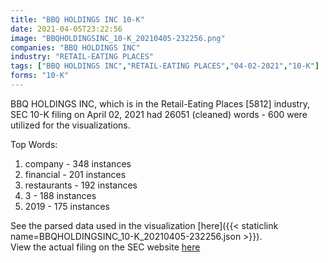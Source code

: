 ```yaml
---
title: "BBQ HOLDINGS INC 10-K"
date: 2021-04-05T23:22:56
image: "BBQHOLDINGSINC_10-K_20210405-232256.png"
companies: "BBQ HOLDINGS INC"
industry: "RETAIL-EATING PLACES"
tags: ["BBQ HOLDINGS INC","RETAIL-EATING PLACES","04-02-2021","10-K"]
forms: "10-K"
---
```

BBQ HOLDINGS INC, which is in the Retail-Eating Places [5812] industry, SEC 10-K filing on April 02, 2021 had 26051 (cleaned) words - 600 were utilized for the visualizations.

Top Words:
1. company - 348 instances
2. financial - 201 instances
3. restaurants - 192 instances
4. 3 - 188 instances
5. 2019 - 175 instances


See the parsed data used in the visualization [here]({{< staticlink name=BBQHOLDINGSINC_10-K_20210405-232256.json >}}).  
View the actual filing on the SEC website [here](https://www.sec.gov/Archives/edgar/data/1021270/0001558370-21-003944.txt)